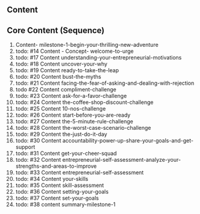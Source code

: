 ## Content 

## Core Content (Sequence)

1. Content- milestone-1-begin-your-thrilling-new-adventure
2. todo: #14 Content - Concept- welcome-to-urge
3. todo: #17 Content <concepts> understanding-your-entrepreneurial-motivations
4. todo: #18 Content <exercises> uncover-your-why
5. todo: #19 Content <concepts> ready-to-take-the-leap
6. todo: #20 Content <exercises> bust-the-myths
7. todo: #21 Content <concepts> facing-the-fear-of-asking-and-dealing-with-rejection
8. todo #22 Content <challenges> compliment-challenge
9. todo: #23 Content <challenges> ask-for-a-favor-challenge
10. todo: #24 Content <challenges>  the-coffee-shop-discount-challenge
11. todo: #25  Content <challenges>  10-nos-challenge
12. todo: #26 Content <concepts> start-before-you-are-ready
13. todo: #27 Content <challenges> the-5-minute-rule-challenge
14. todo: #28 Content <challenges> the-worst-case-scenario-challenge
15. todo: #29 Content <challenges> the-just-do-it-day
16. todo: #30 Content <concepts> accountability-power-up-share-your-goals-and-get-support
17. todo: #31 Content <exercises> get-your-cheer-squad
18. todo: #32 Content <concepts> entrepreneurial-self-assessment-analyze-your-strengths-and-areas-to-improve
19. todo: #33 Content <exercises> entrepreneurial-self-assessment
20. todo: #34 Content <concepts> your-skills
21. todo: #35 Content <exercises> skill-assessment
22. todo: #36 Content <concepts> setting-your-goals
23. todo: #37 Content <exercises> set-your-goals
24. todo: #38 content <concepts> summary-milestone-1